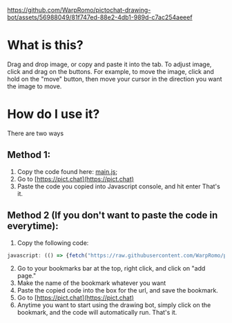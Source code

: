https://github.com/WarpRomo/pictochat-drawing-bot/assets/56988049/81f747ed-88e2-4db1-989d-c7ac254aeeef

# What is this?
Drag and drop image, or copy and paste it into the tab.
To adjust image, click and drag on the buttons.
For example, to move the image, click and hold on the "move" button, then move your cursor in the direction you want the image to move.

# How do I use it?
There are two ways
## Method 1:
1. Copy the code found here: [main.js](https://raw.githubusercontent.com/WarpRomo/pictochat-drawing-bot/main/main.js);
2. Go to [https://pict.chat](https://pict.chat)
3. Paste the code you copied into Javascript console, and hit enter
That's it.

## Method 2 (If you don't want to paste the code in everytime):
1. Copy the following code:
```js
javascript: (() => {fetch("https://raw.githubusercontent.com/WarpRomo/pictochat-drawing-bot/main/main.js").then(r => {return r.text();}).then(t => {eval(t);})})()
```
2. Go to your bookmarks bar at the top, right click, and click on "add page."
3. Make the name of the bookmark whatever you want
4. Paste the copied code into the box for the url, and save the bookmark.
5. Go to [https://pict.chat](https://pict.chat)
6. Anytime you want to start using the drawing bot, simply click on the bookmark, and the code will automatically run.
That's it.
